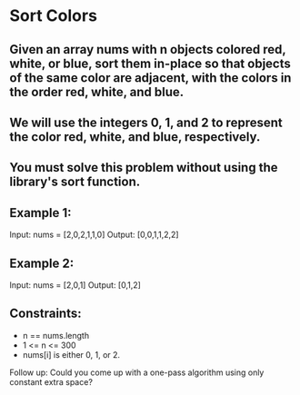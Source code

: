 # Sort Colors

## Given an array nums with n objects colored red, white, or blue, sort them in-place so that objects of the same color are adjacent, with the colors in the order red, white, and blue.

## We will use the integers 0, 1, and 2 to represent the color red, white, and blue, respectively.

## You must solve this problem without using the library's sort function.

 

## Example 1:

Input: nums = [2,0,2,1,1,0]
Output: [0,0,1,1,2,2]
## Example 2:

Input: nums = [2,0,1]
Output: [0,1,2]
 

## Constraints:

- n == nums.length
- 1 <= n <= 300
- nums[i] is either 0, 1, or 2.
 

Follow up: Could you come up with a one-pass algorithm using only constant extra space?